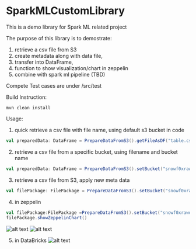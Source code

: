 # SparkMLCustomLibrary
This is a demo library for Spark ML related project

The purpose of this library is to demostrate:
1. retrieve a csv file from S3
2. create metadata along with data file,
3. transfer into DataFrame,
4. function to show visualization/chart in zeppelin 
5. combine with spark ml pipeline (TBD)

Compete Test cases are under /src/test

Build Instruction:
```
mvn clean install
```

Usage: 

1. quick retrieve a csv file with file name, using default s3 bucket in code
```scala
val preparedData: DataFrame = PrepareDataFromS3().getFileAsDF("table.csv")
```

2. retrieve a csv file from a specific bucket, using filename and bucket name
```scala
val preparedData: DataFrame = PrepareDataFromS3().setBucket("snowf0xrawdata").getFileAsDF("table.csv")
```

3. retrieve a csv file from S3, apply new meta data
```scala
val filePackage: FilePackage = PrepareDataFromS3().setBucket("snowf0xrawdata").getFileAsPackage("table.csv")
```

4. in zeppelin
```scala
val filePackage:FilePackage =PrepareDataFromS3().setBucket("snowf0xrawdata").getFileAsPackage("table.csv")
filePackage.showZeppelinChart()
```
![alt text](https://github.com/snowf0x/SparkMLCustomLibrary/blob/master/resource/readme_image_chart1.PNG)
![alt text](https://github.com/snowf0x/SparkMLCustomLibrary/blob/master/resource/readme_image_chart2.PNG)

5. in DataBricks
![alt text](https://github.com/snowf0x/SparkMLCustomLibrary/blob/master/resource/readme_image_databricks_demo.PNG)